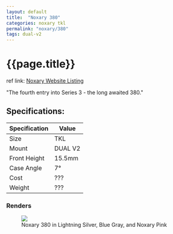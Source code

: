 ```yaml
---
layout: default
title:  "Noxary 380"
categories: noxary tkl
permalink: "noxary/380"
tags: dual-v2
---
```

# {{page.title}}

ref link: [Noxary Website Listing](https://noxary.co/products/380)

"The fourth entry into Series 3 - the long awaited 380."

## Specifications:

| Specification | Value |
|---|---|
| Size | TKL |
| Mount | DUAL V2 |
| Front Height | 15.5mm |
| Case Angle | 7° |
| Cost | ??? |
| Weight | ??? |

### Renders
<figure>
  <img src="{{ 'assets/images/noxary/380/380-all-colors.png' | relative_url }}">
  <figcaption>Noxary 380 in Lightning Silver, Blue Gray, and Noxary Pink</figcaption>
</figure>
